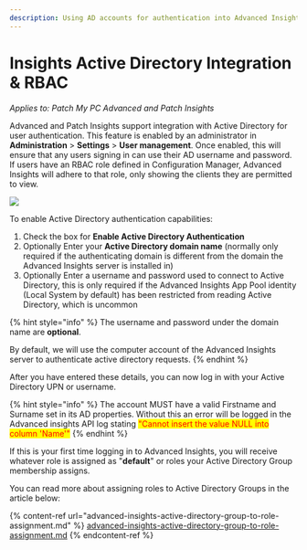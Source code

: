 ```yaml
---
description: Using AD accounts for authentication into Advanced Insights
---
```


# Insights Active Directory Integration & RBAC

_Applies to: Patch My PC Advanced and Patch Insights_

Advanced and Patch Insights support integration with Active Directory for user authentication. This feature is enabled by an administrator in **Administration** > **Settings** > **User management**. Once enabled, this will ensure that any users signing in can use their AD username and password. If users have an RBAC role defined in Configuration Manager, Advanced Insights will adhere to that role, only showing the clients they are permitted to view.

![](../_images/image%20%281191%29.png%20"User%20management%20settings%20tab")

To enable Active Directory authentication capabilities:

1. Check the box for **Enable Active Directory Authentication**
2. Optionally Enter your **Active Directory domain name** (normally only required if the authenticating domain is different from the domain the Advanced Insights server is installed in)
3. Optionally Enter a username and password used to connect to Active Directory, this is only required if the Advanced Insights App Pool identity (Local System by default) has been restricted from reading Active Directory, which is uncommon

{% hint style="info" %}
The username and password under the domain name are **optional**.&#x20;

By default, we will use the computer account of the Advanced Insights server to authenticate active directory requests.
{% endhint %}

After you have entered these details, you can now log in with your Active Directory UPN or username.

{% hint style="info" %}
The account MUST have a valid Firstname and Surname set in its AD properties. Without this an error will be logged in the Advanced insights API log stating <mark style="color:red;">"Cannot insert the value NULL into column 'Name'"</mark>
{% endhint %}

If this is your first time logging in to Advanced Insights, you will receive whatever role is assigned as "**default**" or roles your Active Directory Group membership assigns.

You can read more about assigning roles to Active Directory Groups in the article below:

{% content-ref url="advanced-insights-active-directory-group-to-role-assignment.md" %}
[advanced-insights-active-directory-group-to-role-assignment.md](advanced-insights-active-directory-group-to-role-assignment.md)
{% endcontent-ref %}
